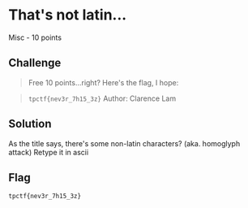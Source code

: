 # That's not latin...
Misc - 10 points

## Challenge 
> Free 10 points...right? Here's the flag, I hope:

> `tpctf{nеv3r_7h15_3z}`
Author: Clarence Lam

## Solution
As the title says, there's some non-latin characters? (aka. homoglyph attack)
Retype it in ascii

## Flag
`tpctf{nev3r_7h15_3z}`